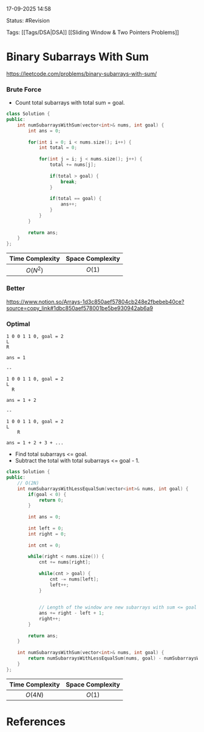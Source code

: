 17-09-2025  14:58

Status: #Revision 

Tags: [[Tags/DSA|DSA]] [[Sliding Window & Two Pointers Problems]]

# Binary Subarrays With Sum

https://leetcode.com/problems/binary-subarrays-with-sum/

### Brute Force

- Count total subarrays with total sum = goal.

```cpp
class Solution {
public:
    int numSubarraysWithSum(vector<int>& nums, int goal) {
        int ans = 0;
        
        for(int i = 0; i < nums.size(); i++) {
            int total = 0;
            
            for(int j = i; j < nums.size(); j++) {
                total += nums[j];
                
                if(total > goal) {
                    break;
                }
                
                if(total == goal) {
                    ans++;
                }
            }
        }
        
        return ans;
    }
};
```

| **Time Complexity** | **Space Complexity** |
| :-----------------: | :------------------: |
|      $O(N^2)$       |        $O(1)$        |


### Better

https://www.notion.so/Arrays-1d3c850aef57804cb248e2fbebeb40ce?source=copy_link#1dbc850aef578001be5be930942ab6a9


### Optimal

```
1 0 0 1 1 0, goal = 2
L
R

ans = 1

--

1 0 0 1 1 0, goal = 2
L
  R
  
ans = 1 + 2

-- 
  
1 0 0 1 1 0, goal = 2
L
    R

ans = 1 + 2 + 3 + ...
```

- Find total subarrays <= goal.
- Subtract the total with total subarrays <= goal - 1.

```cpp
class Solution {
public:
	// O(2N)
    int numSubarraysWithLessEqualSum(vector<int>& nums, int goal) {
        if(goal < 0) {
            return 0;
        }
        
        int ans = 0;
        
        int left = 0;
        int right = 0;
        
        int cnt = 0;
        
        while(right < nums.size()) {
            cnt += nums[right];
            
            while(cnt > goal) {
                cnt -= nums[left];
                left++;
            }
            
            
            // Length of the window are new subarrays with sum <= goal
            ans += right - left + 1;
            right++;
        }
        
        return ans;
    }
    
    int numSubarraysWithSum(vector<int>& nums, int goal) {
        return numSubarraysWithLessEqualSum(nums, goal) - numSubarraysWithLessEqualSum(nums, goal - 1);
    }
};
```

| **Time Complexity** | **Space Complexity** |
| :-----------------: | :------------------: |
|       $O(4N)$       |        $O(1)$        |





# References
